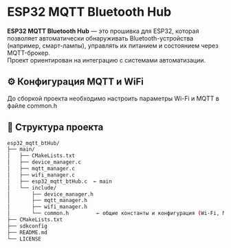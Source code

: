 # ESP32 MQTT Bluetooth Hub

**ESP32 MQTT Bluetooth Hub** — это прошивка для ESP32, которая позволяет автоматически обнаруживать Bluetooth-устройства (например, смарт-лампы), управлять их питанием и состоянием через MQTT-брокер.  
Проект ориентирован на интеграцию с системами автоматизации.
 
## ⚙️ Конфигурация MQTT и WiFi 

До сборкой проекта необходимо настроить параметры Wi-Fi и MQTT в файле common.h

## 🧩 Структура проекта
```bash
esp32_mqtt_btHub/
├── main/
│   ├── CMakeLists.txt
│   ├── device_manager.c
│   ├── mqtt_manager.c
│   ├── wifi_manager.c       
│   ├── esp32_mqtt_btHub.c  ← main
│   └── include/
│       ├── device_manager.h
│       ├── mqtt_manager.h
│       ├── wifi_manager.h   
│       └── common.h         ← общие константы и конфигурация (Wi-Fi, MQTT и др.)
├── CMakeLists.txt
├── sdkconfig
├── README.md
└── LICENSE
```
